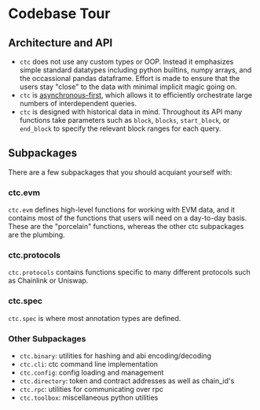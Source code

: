 
# Codebase Tour

## Architecture and API

- `ctc` does not use any custom types or OOP. Instead it emphasizes simple standard datatypes including python builtins, numpy arrays, and the occassional pandas dataframe. Effort is made to ensure that the users stay "close" to the data with minimal implicit magic going on.
- `ctc` is [asynchronous-first](async_code), which allows it to efficiently orchestrate large numbers of interdependent queries.
- `ctc` is designed with historical data in mind. Throughout its API many functions take parameters such as `block`, `blocks`, `start_block`, or `end_block` to specify the relevant block ranges for each query.


## Subpackages

There are a few subpackages that you should acquiant yourself with:

### ctc.evm

`ctc.evm` defines high-level functions for working with EVM data, and it contains most of the functions that users will need on a day-to-day basis. These are the "porcelain" functions, whereas the other ctc subpackages are the plumbing.

### ctc.protocols

`ctc.protocols` contains functions specific to many different protocols such as Chainlink or Uniswap.

### ctc.spec

`ctc.spec` is where most annotation types are defined.

### Other Subpackages

- `ctc.binary`: utilities for hashing and abi encoding/decoding
- `ctc.cli`: ctc command line implementation
- `ctc.config`: config loading and management
- `ctc.directory`: token and contract addresses as well as chain_id's 
- `ctc.rpc`: utilities for communicating over rpc
- `ctc.toolbox`: miscellaneous python utilities

